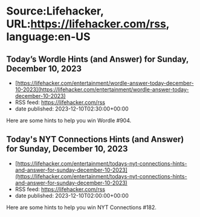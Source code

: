 # Source:Lifehacker, URL:https://lifehacker.com/rss, language:en-US

## Today’s Wordle Hints (and Answer) for Sunday, December 10, 2023
 - [https://lifehacker.com/entertainment/wordle-answer-today-december-10-2023](https://lifehacker.com/entertainment/wordle-answer-today-december-10-2023)
 - RSS feed: https://lifehacker.com/rss
 - date published: 2023-12-10T02:30:00+00:00

Here are some hints to help you win Wordle #904.

## Today's NYT Connections Hints (and Answer) for Sunday, December 10, 2023
 - [https://lifehacker.com/entertainment/todays-nyt-connections-hints-and-answer-for-sunday-december-10-2023](https://lifehacker.com/entertainment/todays-nyt-connections-hints-and-answer-for-sunday-december-10-2023)
 - RSS feed: https://lifehacker.com/rss
 - date published: 2023-12-10T02:00:00+00:00

Here are some hints to help you win NYT Connections #182.

